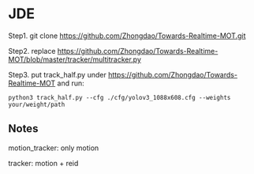# JDE

Step1.  git clone https://github.com/Zhongdao/Towards-Realtime-MOT.git


Step2. replace https://github.com/Zhongdao/Towards-Realtime-MOT/blob/master/tracker/multitracker.py


Step3. put track_half.py under https://github.com/Zhongdao/Towards-Realtime-MOT and run:
```
python3 track_half.py --cfg ./cfg/yolov3_1088x608.cfg --weights your/weight/path
```


## Notes
motion_tracker: only motion

tracker: motion + reid
